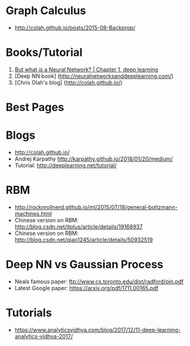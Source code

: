 # Graph Calculus
* http://colah.github.io/posts/2015-08-Backprop/

# Books/Tutorial
1. [But what *is* a Neural Network? | Chapter 1, deep learning](https://www.youtube.com/watch?v=aircAruvnKk)
2. [Deep NN book] (http://neuralnetworksanddeeplearning.com/)
3. [Chris Olah's blog] (http://colah.github.io/)

# Best Pages

# Blogs
* http://colah.github.io/
* Andrej Karpathy http://karpathy.github.io/2018/01/20/medium/
* Tutorial: http://deeplearning.net/tutorial/

# RBM
* http://rocknrollnerd.github.io/ml/2015/07/18/general-boltzmann-machines.html
* Chinese version on RBM: http://blog.csdn.net/itplus/article/details/19168937
* Chinese version on RBM: http://blog.csdn.net/qiao1245/article/details/50932519

# Deep NN vs Gaussian Process
* Neals famous paper: ftp://www.cs.toronto.edu/dist/radford/pin.pdf
* Latest Google paper: https://arxiv.org/pdf/1711.00165.pdf

# Tutorials
* https://www.analyticsvidhya.com/blog/2017/12/11-deep-learning-analytics-vidhya-2017/

